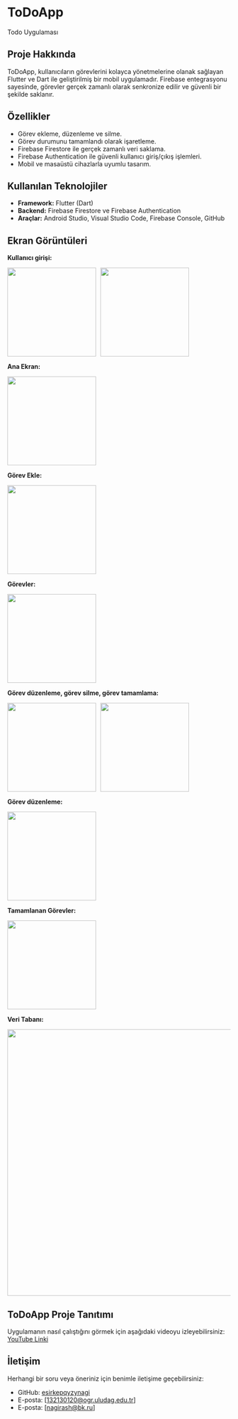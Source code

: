 # ToDoApp
 Todo Uygulaması

## Proje Hakkında
ToDoApp, kullanıcıların görevlerini kolayca yönetmelerine olanak sağlayan Flutter ve Dart ile geliştirilmiş bir mobil uygulamadır. Firebase entegrasyonu sayesinde, görevler gerçek zamanlı olarak senkronize edilir ve güvenli bir şekilde saklanır.

## Özellikler
- Görev ekleme, düzenleme ve silme.
- Görev durumunu tamamlandı olarak işaretleme.
- Firebase Firestore ile gerçek zamanlı veri saklama.
- Firebase Authentication ile güvenli kullanıcı giriş/çıkış işlemleri.
- Mobil ve masaüstü cihazlarla uyumlu tasarım.

## Kullanılan Teknolojiler
- **Framework:** Flutter (Dart)
- **Backend:** Firebase Firestore ve Firebase Authentication
- **Araçlar:** Android Studio, Visual Studio Code, Firebase Console, GitHub

## Ekran Görüntüleri
**Kullanıcı girişi:**

<div style="display: flex; gap: 10px;">
  <img src="todoscreen/Giris-yap.png"  width="200">
  <img src="todoscreen/hesap-olustur.png"  width="200">
</div>


**Ana Ekran:**

<img src="todoscreen/ana-ekran.png"  width="200">

**Görev Ekle:**

<img src="todoscreen/addtask.png"  width="200">

**Görevler:**

<img src="todoscreen/tasks.png"  width="200">

  **Görev düzenleme, görev silme, görev tamamlama:**

<div style="display: flex; gap: 10px;">
  <img src="todoscreen/duzenle-sil.png"  width="200">
  <img src="todoscreen/tamamla.png"  width="200">
 
</div>

**Görev düzenleme:**

  <img src="todoscreen/duzenle.png"  width="200">

**Tamamlanan Görevler:**

  <img src="todoscreen/tamamlanan.png"  width="200">

 **Veri Tabanı:**

  <img src="todoscreen/firebase.png"  width="600"> 

  ## ToDoApp Proje Tanıtımı
Uygulamanın nasıl çalıştığını görmek için aşağıdaki videoyu izleyebilirsiniz: <br>
[YouTube Linki](https://youtu.be/yLH91uuMIcw)

## İletişim
Herhangi bir soru veya öneriniz için benimle iletişime geçebilirsiniz:
- GitHub: [esirkepqyzynagi](https://github.com/esirkepqyzynagi)
- E-posta: [132130120@ogr.uludag.edu.tr]
- E-posta: [nagirash@bk.ru]


